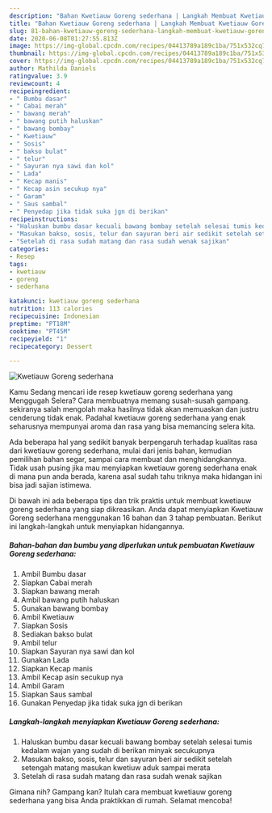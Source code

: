 ```yaml
---
description: "Bahan Kwetiauw Goreng sederhana | Langkah Membuat Kwetiauw Goreng sederhana Yang Enak Banget"
title: "Bahan Kwetiauw Goreng sederhana | Langkah Membuat Kwetiauw Goreng sederhana Yang Enak Banget"
slug: 81-bahan-kwetiauw-goreng-sederhana-langkah-membuat-kwetiauw-goreng-sederhana-yang-enak-banget
date: 2020-06-08T01:27:55.813Z
image: https://img-global.cpcdn.com/recipes/04413789a189c1ba/751x532cq70/kwetiauw-goreng-sederhana-foto-resep-utama.jpg
thumbnail: https://img-global.cpcdn.com/recipes/04413789a189c1ba/751x532cq70/kwetiauw-goreng-sederhana-foto-resep-utama.jpg
cover: https://img-global.cpcdn.com/recipes/04413789a189c1ba/751x532cq70/kwetiauw-goreng-sederhana-foto-resep-utama.jpg
author: Mathilda Daniels
ratingvalue: 3.9
reviewcount: 4
recipeingredient:
- " Bumbu dasar"
- " Cabai merah"
- " bawang merah"
- " bawang putih haluskan"
- " bawang bombay"
- " Kwetiauw"
- " Sosis"
- " bakso bulat"
- " telur"
- " Sayuran nya sawi dan kol"
- " Lada"
- " Kecap manis"
- " Kecap asin secukup nya"
- " Garam"
- " Saus sambal"
- " Penyedap jika tidak suka jgn di berikan"
recipeinstructions:
- "Haluskan bumbu dasar kecuali bawang bombay setelah selesai tumis kedalam wajan yang sudah di berikan minyak secukupnya"
- "Masukan bakso, sosis, telur dan sayuran beri air sedikit setelah setengah matang masukan kwetiuw aduk sampai merata"
- "Setelah di rasa sudah matang dan rasa sudah wenak sajikan"
categories:
- Resep
tags:
- kwetiauw
- goreng
- sederhana

katakunci: kwetiauw goreng sederhana 
nutrition: 113 calories
recipecuisine: Indonesian
preptime: "PT18M"
cooktime: "PT45M"
recipeyield: "1"
recipecategory: Dessert

---
```



![Kwetiauw Goreng sederhana](https://img-global.cpcdn.com/recipes/04413789a189c1ba/751x532cq70/kwetiauw-goreng-sederhana-foto-resep-utama.jpg)

Kamu Sedang mencari ide resep kwetiauw goreng sederhana yang Menggugah Selera? Cara membuatnya memang susah-susah gampang. sekiranya salah mengolah maka hasilnya tidak akan memuaskan dan justru cenderung tidak enak. Padahal kwetiauw goreng sederhana yang enak seharusnya mempunyai aroma dan rasa yang bisa memancing selera kita.

Ada beberapa hal yang sedikit banyak berpengaruh terhadap kualitas rasa dari kwetiauw goreng sederhana, mulai dari jenis bahan, kemudian pemilihan bahan segar, sampai cara membuat dan menghidangkannya. Tidak usah pusing jika mau menyiapkan kwetiauw goreng sederhana enak di mana pun anda berada, karena asal sudah tahu triknya maka hidangan ini bisa jadi sajian istimewa.




Di bawah ini ada beberapa tips dan trik praktis untuk membuat kwetiauw goreng sederhana yang siap dikreasikan. Anda dapat menyiapkan Kwetiauw Goreng sederhana menggunakan 16 bahan dan 3 tahap pembuatan. Berikut ini langkah-langkah untuk menyiapkan hidangannya.

<!--inarticleads1-->

##### Bahan-bahan dan bumbu yang diperlukan untuk pembuatan Kwetiauw Goreng sederhana:

1. Ambil  Bumbu dasar
1. Siapkan  Cabai merah
1. Siapkan  bawang merah
1. Ambil  bawang putih haluskan
1. Gunakan  bawang bombay
1. Ambil  Kwetiauw
1. Siapkan  Sosis
1. Sediakan  bakso bulat
1. Ambil  telur
1. Siapkan  Sayuran nya sawi dan kol
1. Gunakan  Lada
1. Siapkan  Kecap manis
1. Ambil  Kecap asin secukup nya
1. Ambil  Garam
1. Siapkan  Saus sambal
1. Gunakan  Penyedap jika tidak suka jgn di berikan




<!--inarticleads2-->

##### Langkah-langkah menyiapkan Kwetiauw Goreng sederhana:

1. Haluskan bumbu dasar kecuali bawang bombay setelah selesai tumis kedalam wajan yang sudah di berikan minyak secukupnya
1. Masukan bakso, sosis, telur dan sayuran beri air sedikit setelah setengah matang masukan kwetiuw aduk sampai merata
1. Setelah di rasa sudah matang dan rasa sudah wenak sajikan




Gimana nih? Gampang kan? Itulah cara membuat kwetiauw goreng sederhana yang bisa Anda praktikkan di rumah. Selamat mencoba!

